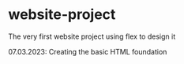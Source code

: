# website-project
The very first website project using flex to design it

07.03.2023: Creating the basic HTML foundation 
